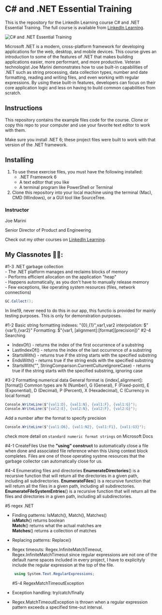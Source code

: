 # C# and .NET Essential Training

This is the repository for the LinkedIn Learning course C# and .NET Essential Training. The full course is available from [LinkedIn Learning][lil-course-url].

![C# and .NET Essential Training][lil-thumbnail-url]

Microsoft .NET is a modern, cross-platform framework for developing applications for the web, desktop, and mobile devices. This course gives an introduction to some of the features of .NET that makes building applications easier, more performant, and more productive. Veteran technologist Joe Marini demonstrates how to use built-in capabilities of .NET such as string processing, data collection types, number and date formatting, reading and writing files, and even working with regular expressions. By using these built-in features, developers can focus on their core application logic and less on having to build common capabilities from scratch.

## Instructions

This repository contains the example files code for the course. Clone or copy this repo to your computer and use your favorite text editor to work with them.

Make sure you install .NET 6; these project files were built to work with that version of the .NET framework.

## Installing

1. To use these exercise files, you must have the following installed:
   - .NET Framework 6
   - A text editor that you like
   - A terminal program like PowerShell or Terminal
2. Clone this repository into your local machine using the terminal (Mac), CMD (Windows), or a GUI tool like SourceTree.

### Instructor

Joe Marini

Senior Director of Product and Engineering

Check out my other courses on [LinkedIn Learning](https://www.linkedin.com/learning/instructors/joe-marini).

[lil-course-url]: https://www.linkedin.com/learning/c-sharp-and-dot-net-essential-training
[lil-thumbnail-url]: https://cdn.lynda.com/course/2453257/2453257-1649176347537-16x9.jpg

## My Classnotes 🙋‍♀️:

#1-3 .NET garbage collection <br> - The .NET platform manages and reclaims blocks of memory <br> - Performs efficient allocation on the application "heap" <br> - Happens automatically, as you don't have to manually release memory <br> - Few exceptions, like operating system resources (files, network connections)

```C#
GC.Collect();
```

In line19, never need to do this in our app, this functio is provided for mainly testing purposes. This is only for demonstration purposes.

#1-2 Basic string formatting
indexes: "{0},{1}",var1,var2
interpolation: $"{var1},{var2}"
Formatting: $"{var1, [alignment]:[format][precision]}"
#2-4 Searching

- IndexOf() - returns the index of the first occurrence of a substring
- LastIndexOf() - returns the index of the last occurrence of a substring
- StartsWith() - returns true if the string starts with the specified substring
- EndsWith() - returns true if the string ends with the specified substring
- StartsWith("", StringComparison.CurrentCultureIgnoreCase) - returns true if the string starts with the specified substring, ignoring case

#3-2 Formatting numerical data
General format is {index[,alignment]:[format]}
Common types are N (Number), G (General), F (Fixed-point),
E (Exponential), D (Decimal), P (Percent), X (Hexadecimal),
C (Currency in local format)

```C#
Console.WriteLine($"{val1:D}, {val1:N}, {val1:F}, {val1:G}");
Console.WriteLine($"{val2:E}, {val2:N}, {val2:F}, {val2:G}");
```

Add a number after the format to specify precision

```C#
Console.WriteLine($"{val1:D6}, {val1:N2}, {val1:F1}, {val1:G3}");
```

check more detail on `standard numeric format strings` on Microsoft Docs

#4-1 CreateFiles
Use the **"using" construct** to automatically close a file when done and associated file reference when this Using context block completes.
Files are one of those operating systme resources that the garbage collector can automatically close for us.

#4-4 Enumerating files and directories
**EnumerateDirectories**() is a recursive function that will return all the directories in a given path, including all subdirectories.
**EnumerateFiles**() is a recursive function that will return all the files in a given path, including all subdirectories.
**EnumerateFileSystemEntries**() is a recursive function that will return all the files and directories in a given path, including all subdirectories.

#5 regex .NET

- Finding patterns: IsMatch(), Match(), Matches()<br>
  **isMatch**() returns boolean <br>
  **Match**() returns what the actual matches are <br>
  **Matches**() returns a collection of matches <br>
- Replacing patterns: Replace()
- Regex timeouts: Regex.InfiniteMatchTimeout, Regex.InfiniteMatchTimeout
  since regular expressions are not one of the default name spaces included in every project, I have to explicityly include the regular expression at the top of the file.

  ```C#
   using System.Text.RegularExpressions;
  ```

  #5-4 RegexMatchTimeoutException

- Exception handling: try/catch/finally
- Regex.MatchTimeoutException is thrown when a regular expression pattern exceeds a specified time-out interval.
